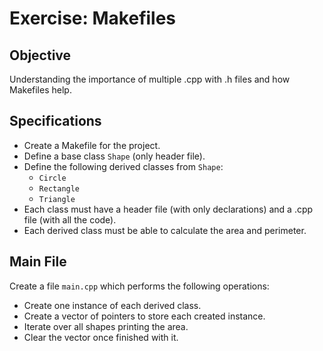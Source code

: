 # Exercise: Makefiles

## Objective

Understanding the importance of multiple .cpp with .h files and how Makefiles help.

## Specifications

- Create a Makefile for the project.
- Define a base class `Shape` (only header file).
- Define the following derived classes from `Shape`:
    - `Circle`
    - `Rectangle`
    - `Triangle`
- Each class must have a header file (with only declarations) and a .cpp file (with all the code).
- Each derived class must be able to calculate the area and perimeter.

## Main File

Create a file `main.cpp` which performs the following operations:
- Create one instance of each derived class.
- Create a vector of pointers to store each created instance.
- Iterate over all shapes printing the area.
- Clear the vector once finished with it.